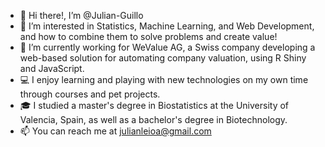 - 👋 Hi there!, I’m @Julian-Guillo
- 👀 I’m interested in Statistics, Machine Learning, and Web Development, and how to combine them to solve problems and create value!
- 💼 I’m currently working for WeValue AG, a Swiss company developing a web-based solution for automating company valuation, using R Shiny and JavaScript.
- 💻 I enjoy learning and playing with new technologies on my own time through courses and pet projects.
- 🎓 I studied a master's degree in Biostatistics at the University of Valencia, Spain, as well as a bachelor's degree in Biotechnology.
- 📫 You can reach me at julianleioa@gmail.com

<!---
Julian-Guillo/Julian-Guillo is a ✨ special ✨ repository because its `README.md` (this file) appears on your GitHub profile.
You can click the Preview link to take a look at your changes.
--->

